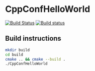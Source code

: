 # CppConfHelloWorld
[![Build Status](https://travis-ci.org/xwarior/CppConfHelloWorld.svg?branch=master)](https://travis-ci.org/xwarior/CppConfHelloWorld)
[![Build status](https://ci.appveyor.com/api/projects/status/0lj7vs4w84dqn7ku?svg=true)](https://ci.appveyor.com/project/xwarior/cppconfhelloworld)

## Build instructions

```bash
mkdir build
cd build
cmake .. && cmake --build .
./CppConfHelloWorld
```
